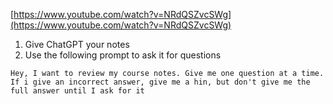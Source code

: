 [https://www.youtube.com/watch?v=NRdQSZvcSWg](https://www.youtube.com/watch?v=NRdQSZvcSWg)

  

1. Give ChatGPT your notes
2. Use the following prompt to ask it for questions

  

```Plain
Hey, I want to review my course notes. Give me one question at a time. If i give an incorrect answer, give me a hin, but don't give me the full answer until I ask for it
```